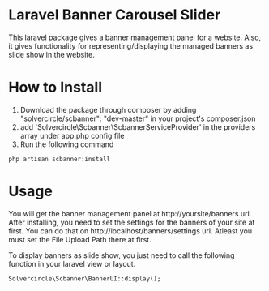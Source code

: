 Laravel Banner Carousel Slider
================================
This laravel package gives a banner management panel for a website. Also, it gives functionality for representing/displaying the managed banners as slide show in the website.

How to Install
=================
1. Download the package through composer by adding "solvercircle/scbanner": "dev-master" in your project's composer.json
2. add 'Solvercircle\Scbanner\ScbannerServiceProvider' in the providers array under app.php config file
3. Run the following command
```
php artisan scbanner:install
```
Usage
=======
You will get the banner management panel at http://yoursite/banners url. After installing, you need to set the settings for the banners of your site at first. You can do that on http://localhost/banners/settings url. Atleast you must set the File Upload Path there at first.

To display banners as slide show, you just need to call the following function in your laravel view or layout.
```
Solvercircle\Scbanner\BannerUI::display();
```


